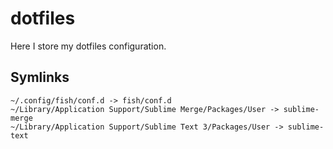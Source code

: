 # dotfiles

Here I store my dotfiles configuration.

## Symlinks

```
~/.config/fish/conf.d -> fish/conf.d
~/Library/Application Support/Sublime Merge/Packages/User -> sublime-merge
~/Library/Application Support/Sublime Text 3/Packages/User -> sublime-text
```
